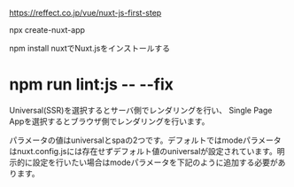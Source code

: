 https://reffect.co.jp/vue/nuxt-js-first-step


npx create-nuxt-app

npm install nuxtでNuxt.jsをインストールする

 # npm run lint:js -- --fix
 
 
 Universal(SSR)を選択するとサーバ側でレンダリングを行い、
 Single Page Appを選択するとブラウザ側でレンダリングを行います。
 
 パラメータの値はuniversalとspaの2つです。デフォルトではmodeパラメータはnuxt.config.jsには存在せずデフォルト値のuniversalが設定されています。明示的に設定を行いたい場合はmodeパラメータを下記のように追加する必要があります。
